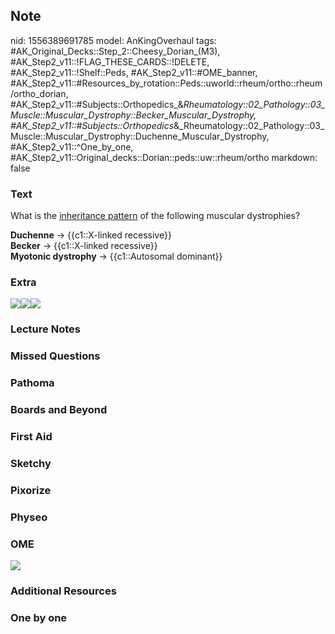 ## Note
nid: 1556389691785
model: AnKingOverhaul
tags: #AK_Original_Decks::Step_2::Cheesy_Dorian_(M3), #AK_Step2_v11::!FLAG_THESE_CARDS::!DELETE, #AK_Step2_v11::!Shelf::Peds, #AK_Step2_v11::#OME_banner, #AK_Step2_v11::#Resources_by_rotation::Peds::uworld::rheum/ortho::rheum/ortho_dorian, #AK_Step2_v11::#Subjects::Orthopedics_&_Rheumatology::02_Pathology::03_Muscle::Muscular_Dystrophy::Becker_Muscular_Dystrophy, #AK_Step2_v11::#Subjects::Orthopedics_&_Rheumatology::02_Pathology::03_Muscle::Muscular_Dystrophy::Duchenne_Muscular_Dystrophy, #AK_Step2_v11::^One_by_one, #AK_Step2_v11::Original_decks::Dorian::peds::uw::rheum/ortho
markdown: false

### Text
What is the <u>inheritance pattern</u> of the following muscular
dystrophies?
<div>
  <b>Duchenne</b> → {{c1::X-linked recessive}}
</div>
<div>
  <b>Becker</b> → {{c1::X-linked recessive}}
</div>
<div>
  <b>Myotonic dystrophy</b> → {{c1::Autosomal dominant}}
</div>

### Extra
<div>
  <img src=
  "Screen%20Shot%202018-03-20%20at%207.10.54%20PM%20(2).jpg"><b><i><img src="musculoskeletal-derm-3-1-muscular-dystrophies.png"><img src="paste-8018446243594241.jpg"></i></b>
</div>

### Lecture Notes


### Missed Questions


### Pathoma


### Boards and Beyond


### First Aid


### Sketchy


### Pixorize


### Physeo


### OME
<div class="ome-widget">
  <a href="https://onlinemeded.org?ref=anki"><img src=
  "_OME_AnkiFlashcards_General_7.png"></a>
</div>

### Additional Resources


### One by one

